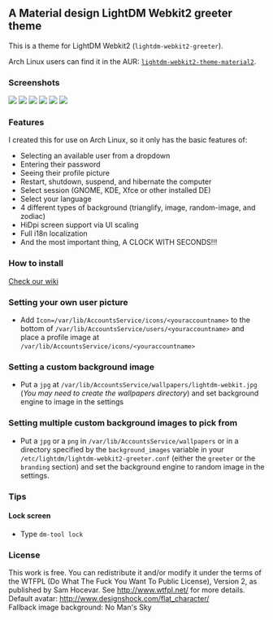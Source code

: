 ## A Material design LightDM Webkit2 greeter theme

This is a theme for LightDM Webkit2 (`lightdm-webkit2-greeter`).

Arch Linux users can find it in the AUR: [`lightdm-webkit2-theme-material2`](https://aur.archlinux.org/packages/lightdm-webkit2-theme-material2/).

### Screenshots

![](https://cdn.rawgit.com/FallingSnow/lightdm-webkit2-material2/master/screenshots/default.png)
![](https://cdn.rawgit.com/FallingSnow/lightdm-webkit2-material2/master/screenshots/shutdown.png)
![](https://cdn.rawgit.com/FallingSnow/lightdm-webkit2-material2/master/screenshots/settings.png)
![](https://cdn.rawgit.com/FallingSnow/lightdm-webkit2-material2/master/screenshots/zodiac.png)
![](https://cdn.rawgit.com/FallingSnow/lightdm-webkit2-material2/master/screenshots/image.png)
![](https://cdn.rawgit.com/FallingSnow/lightdm-webkit2-material2/master/screenshots/image-random.png)

### Features

I created this for use on Arch Linux, so it only has the basic features of:

- Selecting an available user from a dropdown
- Entering their password
- Seeing their profile picture
- Restart, shutdown, suspend, and hibernate the computer
- Select session (GNOME, KDE, Xfce or other installed DE)
- Select your language
- 4 different types of background (trianglify, image, random-image, and zodiac)
- HiDpi screen support via UI scaling
- Full i18n localization
- And the most important thing, A CLOCK WITH SECONDS!!!

### How to install

[Check our wiki](https://github.com/FallingSnow/lightdm-webkit2-material2/wiki/Installation)

### Setting your own user picture

- Add `Icon=/var/lib/AccountsService/icons/<youraccountname>` to the bottom of `/var/lib/AccountsService/users/<youraccountname>` and place a profile image at `/var/lib/AccountsService/icons/<youraccountname>`

### Setting a custom background image

- Put a `jpg` at `/var/lib/AccountsService/wallpapers/lightdm-webkit.jpg` (*You may need to create the wallpapers directory*) and set background engine to image in the settings

### Setting multiple custom background images to pick from

- Put a `jpg` or a `png` in `/var/lib/AccountsService/wallpapers` or in a directory specified by the `background_images` variable in your `/etc/lightdm/lightdm-webkit2-greeter.conf` (either the `greeter` or the `branding` section) and set the background engine to random image in the settings.

### Tips
#### Lock screen
- Type `dm-tool lock`

### License
This work is free. You can redistribute it and/or modify it under the terms of the WTFPL (Do What The Fuck You Want To Public License), Version 2, as published by Sam Hocevar. See http://www.wtfpl.net/ for more details.<br>
Default avatar: http://www.designshock.com/flat_character/<br>
Fallback image background: No Man's Sky
